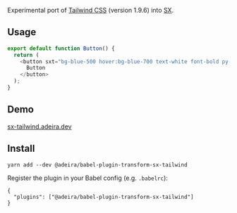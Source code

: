 Experimental port of [Tailwind CSS](https://tailwindcss.com/) (version 1.9.6) into [SX](https://github.com/adeira/sx).

## Usage

```js
export default function Button() {
  return (
    <button sxt="bg-blue-500 hover:bg-blue-700 text-white font-bold py-2 px-4 rounded">
      Button
    </button>
  );
}
```

## Demo

[sx-tailwind.adeira.dev](https://sx-tailwind.adeira.dev/)

## Install

```
yarn add --dev @adeira/babel-plugin-transform-sx-tailwind
```

Register the plugin in your Babel config (e.g. `.babelrc`):

```
{
  "plugins": ["@adeira/babel-plugin-transform-sx-tailwind"]
}
```
